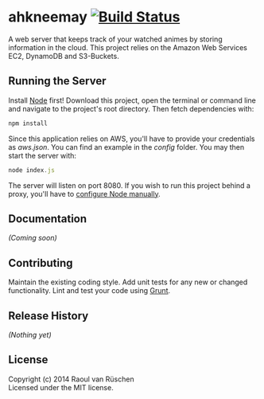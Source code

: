 # ahkneemay [![Build Status](https://travis-ci.org/raoul-van-rueschen-14-fhb/ahkneemay.svg)](http://travis-ci.org/raoul-van-rueschen-14-fhb/ahkneemay)

A web server that keeps track of your watched animes by storing information in the cloud. This project relies on the Amazon Web Services EC2, DynamoDB and S3-Buckets.

## Running the Server

Install [Node](http://nodejs.org/) first! Download this project, open the terminal or command line and navigate to the project's root directory. Then fetch dependencies with:

```javascript
npm install
```

Since this application relies on AWS, you'll have to provide your credentials as _aws.json_. You can find an example in the _config_ folder. You may then start the server with:

```javascript
node index.js
```

The server will listen on port 8080. If you wish to run this project behind a proxy, you'll have to [configure Node manually](http://jjasonclark.com/how-to-setup-node-behind-web-proxy).

## Documentation
_(Coming soon)_

## Contributing
Maintain the existing coding style. Add unit tests for any new or changed functionality. Lint and test your code using [Grunt](http://gruntjs.com/).

## Release History
_(Nothing yet)_

## License
Copyright (c) 2014 Raoul van Rüschen  
Licensed under the MIT license.
